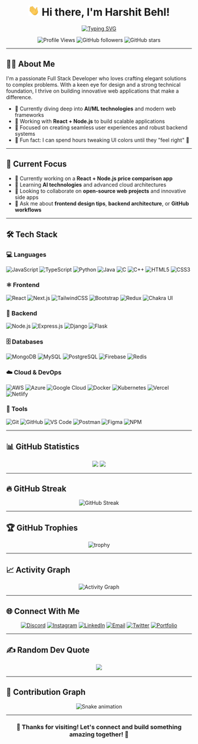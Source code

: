 <div align="center">
  
# <img src="https://raw.githubusercontent.com/ABSphreak/ABSphreak/master/gifs/Hi.gif" width="30px"> Hi there, I'm Harshit Behl!

[![Typing SVG](https://readme-typing-svg.herokuapp.com?font=Fira+Code&weight=600&size=28&duration=4000&pause=1000&color=70A5FD&center=true&vCenter=true&width=600&lines=Full+Stack+Developer+%F0%9F%92%BB;Tech+Enthusiast+%F0%9F%9A%80;Open+Source+Contributor+%F0%9F%8C%9F;Always+Learning+%F0%9F%93%9A)](https://git.io/typing-svg)

![Profile Views](https://komarev.com/ghpvc/?username=harshit-behl&color=blue&style=flat)
![GitHub followers](https://img.shields.io/github/followers/harshit-behl?style=social)
![GitHub stars](https://img.shields.io/github/stars/harshit-behl?style=social)

</div>

---

## 👨‍💻 About Me

I'm a passionate Full Stack Developer who loves crafting elegant solutions to complex problems. With a keen eye for design and a strong technical foundation, I thrive on building innovative web applications that make a difference.

- 🌱 Currently diving deep into **AI/ML technologies** and modern web frameworks
- 💼 Working with **React + Node.js** to build scalable applications
- 🎯 Focused on creating seamless user experiences and robust backend systems
- 🎨 Fun fact: I can spend hours tweaking UI colors until they "feel right" 🎨

---

## 🔭 Current Focus

- 🚀 Currently working on a **React + Node.js price comparison app**
- 🌱 Learning **AI technologies** and advanced cloud architectures
- 👯 Looking to collaborate on **open-source web projects** and innovative side apps
- 💬 Ask me about **frontend design tips**, **backend architecture**, or **GitHub workflows**

---

## 🛠️ Tech Stack

### 💻 Languages
![JavaScript](https://img.shields.io/badge/JavaScript-%23323330.svg?style=for-the-badge&logo=javascript&logoColor=%23F7DF1E)
![TypeScript](https://img.shields.io/badge/TypeScript-%23007ACC.svg?style=for-the-badge&logo=typescript&logoColor=white)
![Python](https://img.shields.io/badge/Python-3670A0?style=for-the-badge&logo=python&logoColor=ffdd54)
![Java](https://img.shields.io/badge/Java-%23ED8B00.svg?style=for-the-badge&logo=openjdk&logoColor=white)
![C](https://img.shields.io/badge/C-%2300599C.svg?style=for-the-badge&logo=c&logoColor=white)
![C++](https://img.shields.io/badge/C++-%2300599C.svg?style=for-the-badge&logo=c%2B%2B&logoColor=white)
![HTML5](https://img.shields.io/badge/HTML5-%23E34F26.svg?style=for-the-badge&logo=html5&logoColor=white)
![CSS3](https://img.shields.io/badge/CSS3-%231572B6.svg?style=for-the-badge&logo=css3&logoColor=white)

### ⚛️ Frontend
![React](https://img.shields.io/badge/React-%2320232a.svg?style=for-the-badge&logo=react&logoColor=%2361DAFB)
![Next.js](https://img.shields.io/badge/Next.js-black?style=for-the-badge&logo=next.js&logoColor=white)
![TailwindCSS](https://img.shields.io/badge/Tailwind_CSS-%2338B2AC.svg?style=for-the-badge&logo=tailwind-css&logoColor=white)
![Bootstrap](https://img.shields.io/badge/Bootstrap-%23563D7C.svg?style=for-the-badge&logo=bootstrap&logoColor=white)
![Redux](https://img.shields.io/badge/Redux-%23593d88.svg?style=for-the-badge&logo=redux&logoColor=white)
![Chakra UI](https://img.shields.io/badge/Chakra_UI-%234ED1C5.svg?style=for-the-badge&logo=chakraui&logoColor=white)

### 🔧 Backend
![Node.js](https://img.shields.io/badge/Node.js-6DA55F?style=for-the-badge&logo=node.js&logoColor=white)
![Express.js](https://img.shields.io/badge/Express.js-%23404d59.svg?style=for-the-badge&logo=express&logoColor=%2361DAFB)
![Django](https://img.shields.io/badge/Django-%23092E20.svg?style=for-the-badge&logo=django&logoColor=white)
![Flask](https://img.shields.io/badge/Flask-%23000.svg?style=for-the-badge&logo=flask&logoColor=white)

### 🗄️ Databases
![MongoDB](https://img.shields.io/badge/MongoDB-%234ea94b.svg?style=for-the-badge&logo=mongodb&logoColor=white)
![MySQL](https://img.shields.io/badge/MySQL-%2300f.svg?style=for-the-badge&logo=mysql&logoColor=white)
![PostgreSQL](https://img.shields.io/badge/PostgreSQL-%23316192.svg?style=for-the-badge&logo=postgresql&logoColor=white)
![Firebase](https://img.shields.io/badge/Firebase-%23039BE5.svg?style=for-the-badge&logo=firebase)
![Redis](https://img.shields.io/badge/Redis-%23DD0031.svg?style=for-the-badge&logo=redis&logoColor=white)

### ☁️ Cloud & DevOps
![AWS](https://img.shields.io/badge/AWS-%23FF9900.svg?style=for-the-badge&logo=amazon-aws&logoColor=white)
![Azure](https://img.shields.io/badge/Azure-%230072C6.svg?style=for-the-badge&logo=microsoftazure&logoColor=white)
![Google Cloud](https://img.shields.io/badge/Google_Cloud-%234285F4.svg?style=for-the-badge&logo=google-cloud&logoColor=white)
![Docker](https://img.shields.io/badge/Docker-%230db7ed.svg?style=for-the-badge&logo=docker&logoColor=white)
![Kubernetes](https://img.shields.io/badge/Kubernetes-%23326ce5.svg?style=for-the-badge&logo=kubernetes&logoColor=white)
![Vercel](https://img.shields.io/badge/Vercel-%23000000.svg?style=for-the-badge&logo=vercel&logoColor=white)
![Netlify](https://img.shields.io/badge/Netlify-%23000000.svg?style=for-the-badge&logo=netlify&logoColor=#00C7B7)

### 🔨 Tools
![Git](https://img.shields.io/badge/Git-%23F05033.svg?style=for-the-badge&logo=git&logoColor=white)
![GitHub](https://img.shields.io/badge/GitHub-%23121011.svg?style=for-the-badge&logo=github&logoColor=white)
![VS Code](https://img.shields.io/badge/VS_Code-0078d7.svg?style=for-the-badge&logo=visual-studio-code&logoColor=white)
![Postman](https://img.shields.io/badge/Postman-FF6C37?style=for-the-badge&logo=postman&logoColor=white)
![Figma](https://img.shields.io/badge/Figma-%23F24E1E.svg?style=for-the-badge&logo=figma&logoColor=white)
![NPM](https://img.shields.io/badge/NPM-%23CB3837.svg?style=for-the-badge&logo=npm&logoColor=white)

---

## 📊 GitHub Statistics

<div align="center">
  <img src="https://github-readme-stats.vercel.app/api?username=harshit-behl&show_icons=true&theme=tokyonight&hide_border=true&count_private=true" height="180" />
  <img src="https://github-readme-stats.vercel.app/api/top-langs/?username=harshit-behl&layout=compact&theme=tokyonight&hide_border=true" height="180" />
</div>

---

## 🔥 GitHub Streak

<div align="center">
  
![GitHub Streak](https://streak-stats.demolab.com/?user=harshit-behl&theme=tokyonight&hide_border=true)

</div>

---

## 🏆 GitHub Trophies

<div align="center">
  
![trophy](https://github-profile-trophy.vercel.app/?username=harshit-behl&theme=tokyonight&no-frame=true&row=1&column=7)

</div>

---

## 📈 Activity Graph

<div align="center">
  
![Activity Graph](https://github-readme-activity-graph.vercel.app/graph?username=harshit-behl&theme=tokyo-night&hide_border=true)

</div>

---

## 🌐 Connect With Me

<div align="center">

[![Discord](https://img.shields.io/badge/Discord-%237289DA.svg?style=for-the-badge&logo=discord&logoColor=white)](https://discord.gg/maxbehl)
[![Instagram](https://img.shields.io/badge/Instagram-%23E4405F.svg?style=for-the-badge&logo=Instagram&logoColor=white)](https://instagram.com/hbehl_05)
[![LinkedIn](https://img.shields.io/badge/LinkedIn-%230077B5.svg?style=for-the-badge&logo=linkedin&logoColor=white)](https://www.linkedin.com/in/harshitsbehl/)
[![Email](https://img.shields.io/badge/Email-D14836?style=for-the-badge&logo=gmail&logoColor=white)](mailto:harshitsachinbehl@gmail.com)
[![Twitter](https://img.shields.io/badge/Twitter-%231DA1F2.svg?style=for-the-badge&logo=Twitter&logoColor=white)](https://twitter.com/harshitbehl)
[![Portfolio](https://img.shields.io/badge/Portfolio-%23000000.svg?style=for-the-badge&logo=firefox&logoColor=#FF7139)](https://harshit-behl.github.io)

</div>

---

## ✍️ Random Dev Quote

<div align="center">
  
![](https://quotes-github-readme.vercel.app/api?type=horizontal&theme=tokyonight)

</div>

---

## 🐍 Contribution Graph

<div align="center">
  
![Snake animation](https://raw.githubusercontent.com/harshit-behl/harshit-behl/output/github-contribution-grid-snake.svg)

</div>

---

<div align="center">
  
### 💙 Thanks for visiting! Let's connect and build something amazing together! 💙

</div>
